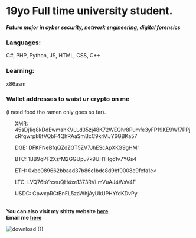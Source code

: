 <div><h1><b>19yo Full time university student.</b></h1>
<b><i>Future major in cyber security, network engineering, digital forensics</i></b><br>
<h3>Languages:</h3><p>C#, PHP, Python, JS, HTML, CSS, C++</p>
<h3>Learning:</h3><p>x86asm</p>
<div><h3>Wallet addresses to waist ur crypto on me</h3>
  <p>(i need food tho ramen only goes so far).</p>
  <ul>XMR: 45sDj1iq8kDdEwmahKVLLd35zj48K72WEQhr8Pumfe3yFP19KE9Wf7PPjcRfqwrpk8fVQbF4QhRAaSmBcC9krMJY6GBKa57</ul>
  <ul>DGE: DFKFNeBfqQZdZGT5ZV7JhEScApXKG9gHMr</ul>
  <ul>BTC: 1BB9qPF2XzfM2GGUpu7k9UH1Hgo1v7YGs4</ul>
  <ul>ETH: 0xbe089662bbaad37b86c1bdc8d9bf0008e9fefa1e<</ul>
  <ul>LTC: LVQ76bYrceuQH4xe1373RVLmVuAJ4WsV4F</ul>
  <ul>USDC: CpwxpRCtBnFL5zaWhjAyUkUPHYfdKDvPy</ul></div>
<br>
<b>You can also visit my shitty website <a href="https://abby0666.xyz">here</a></b><br>
<b>Email me <a href="mailto:0xffff0004@proton.me">here</a></b>
<!--ill fix this later, i have my Comp Sci class in 15 min.--->
</div>

![download (1)](https://github.com/https433/https433/assets/101961638/3fcd4a61-c996-4ae2-8f9f-4cebde22021b)
